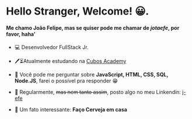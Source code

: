 # Hello Stranger, Welcome! 😀.

#### Me chamo João Felipe, mas se quiser pode me chamar de *jotaefe*,  por favor, haha'


- 💻 Desenvolvedor FullStack Jr.

- 🖊⏳Atualmente estudando na [Cubos Academy](https://github.com/cubos-academy)

- 💬 Você pode me perguntar sobre **JavaScript, HTML, CSS, SQL, Node.JS**, farei o possível pra responder 😁

- 📌 Regularmente, ~~mas nem tanto assim~~, posto algo no meu Linkendin: [j-efe](https://www.linkedin.com/in/joão-felipe-jf-3685bb231/)

- 👀 Um fato interessante: **Faço Cerveja em casa**
